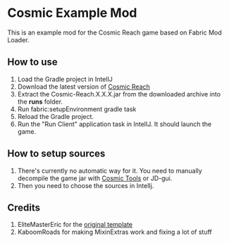 # Cosmic Example Mod

This is an example mod for the Cosmic Reach game based on Fabric Mod Loader.

## How to use

1. Load the Gradle project in IntelIJ
2. Download the latest version of [Cosmic Reach](https://finalforeach.itch.io/cosmic-reach)
3. Extract the Cosmic-Reach.X.X.X.jar from the downloaded archive into the **runs** folder.
4. Run fabric:setupEnvironment gradle task
5. Reload the Gradle project.
6. Run the "Run Client" application task in IntelIJ. It should launch the game.

## How to setup sources

1. There's currently no automatic way for it. You need to manually decompile the game jar with [Cosmic Tools](https://github.com/Y2Kwastaken/CosmicTools/) or JD-gui.
2. Then you need to choose the sources in IntelIj.

## Credits

1. EliteMasterEric for the [original template](https://github.com/EliteMasterEric/HelloWorldFabric)
2. KaboomRoads for making MixinExtras work and fixing a lot of stuff
